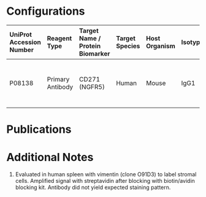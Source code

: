 # Configurations

| UniProt Accession Number   | Reagent Type     | Target Name / Protein Biomarker   | Target Species   | Host Organism   | Isotype   | Clonality   | Vendor                   | Catalog Number   | Conjugate   | RRID        | Availability   | Method                 | Tissue Preservation   | Target Tissue   | Tissue State   | Detergent         | Antigen Retrieval Conditions                                  | Dye Inactivation Conditions   | Recommend   | Agree               | Disagree   | Contributor         | Notes       |
|:---------------------------|:-----------------|:----------------------------------|:-----------------|:----------------|:----------|:------------|:-------------------------|:-----------------|:------------|:------------|:---------------|:-----------------------|:----------------------|:----------------|:---------------|:------------------|:--------------------------------------------------------------|:------------------------------|:------------|:--------------------|:-----------|:--------------------|:------------|
| P08138                     | Primary Antibody | CD271 (NGFR5)                     | Human            | Mouse           | IgG1      | NGFR5       | Thermo Fisher Scientific | MA5-13311        | Biotin      | AB_10982271 | Stock          | Multiplexed 2D Imaging | FFPE                  | Spleen          | NA             | 0.3% Triton-X-100 | pH 6 for 40 minutes at 95C (AR6 Akoya Biosciences AR600250ML) | NA                            | No          | 0000-0003-4379-8967 | NA         | 0000-0003-4379-8967 | [1](#notes) |

# Publications



# Additional Notes

<a name="notes"></a>
1. Evaluated in human spleen with vimentin (clone O91D3) to label stromal cells. Amplified signal with streptavidin after blocking with biotin/avidin blocking kit. Antibody did not yield expected staining pattern.
